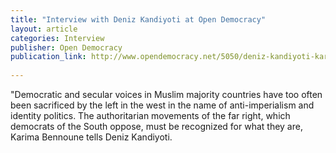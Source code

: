 ```yaml
---
title: "Interview with Deniz Kandiyoti at Open Democracy"
layout: article
categories: Interview
publisher: Open Democracy
publication_link: http://www.opendemocracy.net/5050/deniz-kandiyoti-karima-bennoune/your-fatwa-does-not-apply-here
  
---
```

"Democratic and secular voices in Muslim majority countries have too often been sacrificed by the left in the west in the name of anti-imperialism and identity politics. The authoritarian movements of the far right, which democrats of the South oppose, must be recognized for what they are, Karima Bennoune tells Deniz Kandiyoti.

